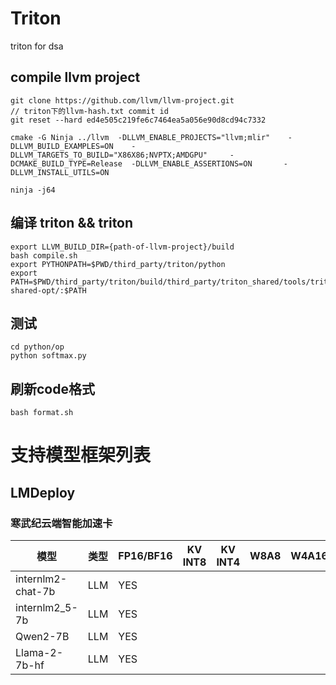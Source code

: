 # Triton
triton for dsa

## compile llvm project
```
git clone https://github.com/llvm/llvm-project.git
// triton下的llvm-hash.txt commit id
git reset --hard ed4e505c219fe6c7464ea5a056e90d8cd94c7332

cmake -G Ninja ../llvm  -DLLVM_ENABLE_PROJECTS="llvm;mlir"    -DLLVM_BUILD_EXAMPLES=ON    -DLLVM_TARGETS_TO_BUILD="X86X86;NVPTX;AMDGPU"     -DCMAKE_BUILD_TYPE=Release  -DLLVM_ENABLE_ASSERTIONS=ON       -DLLVM_INSTALL_UTILS=ON

ninja -j64
```


## 编译 triton && triton
```
export LLVM_BUILD_DIR={path-of-llvm-project}/build
bash compile.sh
export PYTHONPATH=$PWD/third_party/triton/python
export PATH=$PWD/third_party/triton/build/third_party/triton_shared/tools/triton-shared-opt/:$PATH
```


## 测试
```
cd python/op
python softmax.py
```

## 刷新code格式
```
bash format.sh
```

# 支持模型框架列表

## LMDeploy
### 寒武纪云端智能加速卡
| 模型              | 类型 | FP16/BF16 | KV INT8 | KV INT4 | W8A8 | W4A16 |
| ---               | ---  | ---       |    ---  | ---     | ---  | ---   |
| internlm2-chat-7b | LLM  | YES       |         |         |      |       |
| internlm2_5-7b    | LLM  | YES       |         |         |      |       |
| Qwen2-7B          | LLM  | YES       |         |         |      |       |
| Llama-2-7b-hf     | LLM  | YES       |         |         |      |       |
